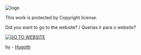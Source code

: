 ![logo](https://github.com/user-attachments/assets/8fe13d97-6a54-4e8d-b85d-4cb48505486a)

This work is protected by Copyright license.

Did you want to go to the website? / Querias ir para o website?

[![GO TO WEBSITE](https://img.shields.io/badge/Clica%20here%20/%20Clica%20Aqui-blue)](https://sinfoniettaobidos.pt)



by - [Hugottr](https://hugottr.com)
